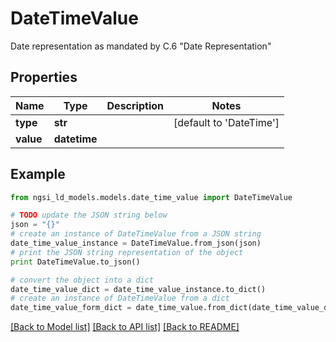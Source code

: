 # DateTimeValue

Date representation as mandated by C.6 \"Date Representation\" 

## Properties
Name | Type | Description | Notes
------------ | ------------- | ------------- | -------------
**type** | **str** |  | [default to 'DateTime']
**value** | **datetime** |  | 

## Example

```python
from ngsi_ld_models.models.date_time_value import DateTimeValue

# TODO update the JSON string below
json = "{}"
# create an instance of DateTimeValue from a JSON string
date_time_value_instance = DateTimeValue.from_json(json)
# print the JSON string representation of the object
print DateTimeValue.to_json()

# convert the object into a dict
date_time_value_dict = date_time_value_instance.to_dict()
# create an instance of DateTimeValue from a dict
date_time_value_form_dict = date_time_value.from_dict(date_time_value_dict)
```
[[Back to Model list]](../README.md#documentation-for-models) [[Back to API list]](../README.md#documentation-for-api-endpoints) [[Back to README]](../README.md)


